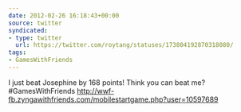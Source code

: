 ```yaml
---
date: 2012-02-26 16:18:43+00:00
source: twitter
syndicated:
- type: twitter
  url: https://twitter.com/roytang/statuses/173804192870318080/
tags:
- GamesWithFriends
---
```


I just beat Josephine by 168 points! Think you can beat me? #GamesWithFriends http://wwf-fb.zyngawithfriends.com/mobilestartgame.php?user=10597689